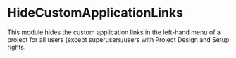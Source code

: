 # HideCustomApplicationLinks
This module hides the custom application links in the left-hand menu of a project for all users (except superusers/users with Project Design and Setup rights.